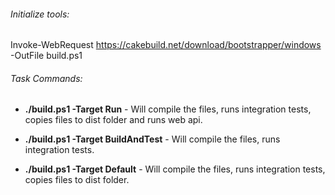 ###### Initialize tools:
Invoke-WebRequest https://cakebuild.net/download/bootstrapper/windows -OutFile build.ps1

###### Task Commands:
- **./build.ps1 -Target Run** - Will compile the files, runs integration tests, copies files to dist folder and runs web api.

- **./build.ps1 -Target BuildAndTest** - Will compile the files, runs integration tests.

- **./build.ps1 -Target Default** - Will compile the files, runs integration tests, copies files to dist folder.
